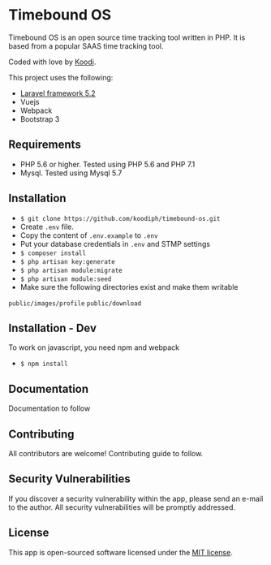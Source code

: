 # Timebound OS

Timebound OS is an open source time tracking tool written in PHP. It is based from a popular SAAS time tracking tool. 

Coded with love by [Koodi](http://koodi.ph).

This project uses the following:

* [Laravel framework 5.2](http://laravel.com/docs)
* Vuejs
* Webpack
* Bootstrap 3

## Requirements

* PHP 5.6 or higher. Tested using PHP 5.6 and PHP 7.1
* Mysql. Tested using Mysql 5.7

## Installation

* `$ git clone https://github.com/koodiph/timebound-os.git`
* Create `.env` file.
* Copy the content of `.env.example` to `.env`
* Put your database credentials in `.env` and STMP settings
* `$ composer install`
* `$ php artisan key:generate`
* `$ php artisan module:migrate`
* `$ php artisan module:seed`
* Make sure the following directories exist and make them writable

`public/images/profile`
`public/download`

## Installation - Dev

To work on javascript, you need npm and webpack

* `$ npm install`


## Documentation

Documentation to follow

## Contributing

All contributors are welcome! Contributing guide to follow.

## Security Vulnerabilities

If you discover a security vulnerability within the app, please send an e-mail to the author. All security vulnerabilities will be promptly addressed.

## License

This app is open-sourced software licensed under the [MIT license](http://opensource.org/licenses/MIT).

